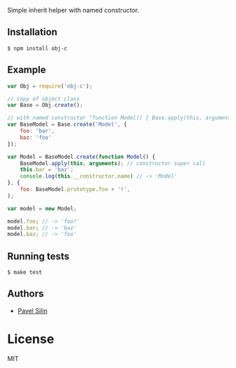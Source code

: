 Simple inherit helper with named constructor.

## Installation

```
$ npm install obj-c
```

## Example

```js
var Obj = require('obj-c');

// copy of object class
var Base = Obj.create();

// with named constructor "function Model() { Base.apply(this, arguments) }"
var BaseModel = Base.create('Model', {
    foo: 'bar',
    baz: 'foo'
});

var Model = BaseModel.create(function Model() {
    BaseModel.apply(this, arguments); // constructor super call
    this.bar = 'baz';
    console.log(this.__constructor.name) // -> 'Model'
}, {
    foo: BaseModel.prototype.foo + '!',
);

var model = new Model;

model.foo; // -> 'foo!'
model.bar; // -> 'baz'
model.baz; // -> 'foo'

```

## Running tests

```
$ make test
```

## Authors

  - [Pavel Silin](https://github.com/fi11)

# License

  MIT
